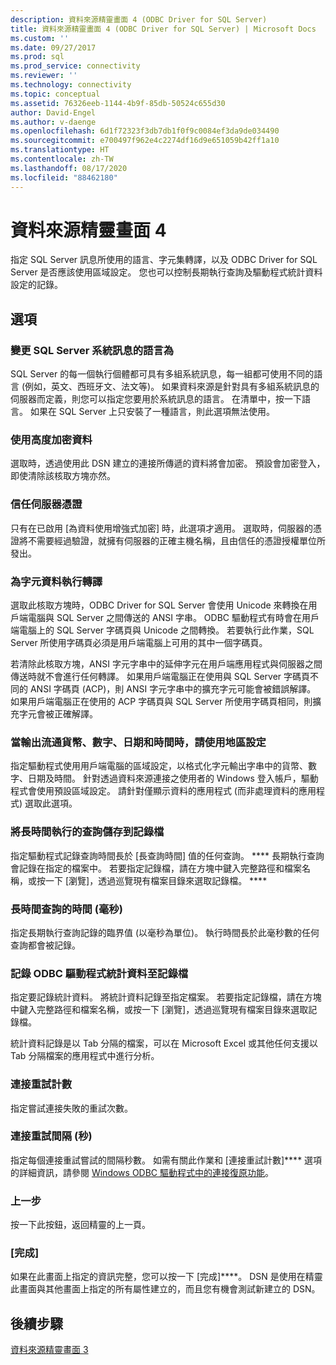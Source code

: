 ```yaml
---
description: 資料來源精靈畫面 4 (ODBC Driver for SQL Server)
title: 資料來源精靈畫面 4 (ODBC Driver for SQL Server) | Microsoft Docs
ms.custom: ''
ms.date: 09/27/2017
ms.prod: sql
ms.prod_service: connectivity
ms.reviewer: ''
ms.technology: connectivity
ms.topic: conceptual
ms.assetid: 76326eeb-1144-4b9f-85db-50524c655d30
author: David-Engel
ms.author: v-daenge
ms.openlocfilehash: 6d1f72323f3db7db1f0f9c0084ef3da9de034490
ms.sourcegitcommit: e700497f962e4c2274df16d9e651059b42ff1a10
ms.translationtype: HT
ms.contentlocale: zh-TW
ms.lasthandoff: 08/17/2020
ms.locfileid: "88462180"
---
```

# <a name="data-source-wizard-screen-4"></a>資料來源精靈畫面 4

指定 SQL Server 訊息所使用的語言、字元集轉譯，以及 ODBC Driver for SQL Server 是否應該使用區域設定。 您也可以控制長期執行查詢及驅動程式統計資料設定的記錄。

## <a name="options"></a>選項

### <a name="change-the-language-of-sql-server-system-messages-to"></a>變更 SQL Server 系統訊息的語言為

SQL Server 的每一個執行個體都可具有多組系統訊息，每一組都可使用不同的語言 (例如，英文、西班牙文、法文等)。 如果資料來源是針對具有多組系統訊息的伺服器而定義，則您可以指定您要用於系統訊息的語言。 在清單中，按一下語言。 如果在 SQL Server 上只安裝了一種語言，則此選項無法使用。

### <a name="use-strong-encryption-for-data"></a>使用高度加密資料

選取時，透過使用此 DSN 建立的連接所傳遞的資料將會加密。 預設會加密登入，即使清除該核取方塊亦然。

### <a name="trust-server-certificate"></a>信任伺服器憑證

只有在已啟用 [為資料使用增強式加密]  時，此選項才適用。 選取時，伺服器的憑證將不需要經過驗證，就擁有伺服器的正確主機名稱，且由信任的憑證授權單位所發出。 

### <a name="perform-translation-for-character-data"></a>為字元資料執行轉譯

選取此核取方塊時，ODBC Driver for SQL Server 會使用 Unicode 來轉換在用戶端電腦與 SQL Server 之間傳送的 ANSI 字串。 ODBC 驅動程式有時會在用戶端電腦上的 SQL Server 字碼頁與 Unicode 之間轉換。 若要執行此作業，SQL Server 所使用字碼頁必須是用戶端電腦上可用的其中一個字碼頁。

若清除此核取方塊，ANSI 字元字串中的延伸字元在用戶端應用程式與伺服器之間傳送時就不會進行任何轉譯。 如果用戶端電腦正在使用與 SQL Server 字碼頁不同的 ANSI 字碼頁 (ACP)，則 ANSI 字元字串中的擴充字元可能會被錯誤解譯。 如果用戶端電腦正在使用的 ACP 字碼頁與 SQL Server 所使用字碼頁相同，則擴充字元會被正確解譯。

### <a name="use-regional-settings-when-outputting-currency-numbers-dates-and-times"></a>當輸出流通貨幣、數字、日期和時間時，請使用地區設定

指定驅動程式使用用戶端電腦的區域設定，以格式化字元輸出字串中的貨幣、數字、日期及時間。 針對透過資料來源連接之使用者的 Windows 登入帳戶，驅動程式會使用預設區域設定。 請針對僅顯示資料的應用程式 (而非處理資料的應用程式) 選取此選項。

### <a name="save-long-running-queries-to-the-log-file"></a>將長時間執行的查詢儲存到記錄檔

指定驅動程式記錄查詢時間長於 [長查詢時間] 值的任何查詢。 **** 長期執行查詢會記錄在指定的檔案中。 若要指定記錄檔，請在方塊中鍵入完整路徑和檔案名稱，或按一下 [瀏覽]，透過巡覽現有檔案目錄來選取記錄檔。 ****

### <a name="long-query-time-milliseconds"></a>長時間查詢的時間 (毫秒)

指定長期執行查詢記錄的臨界值 (以毫秒為單位)。 執行時間長於此毫秒數的任何查詢都會被記錄。

### <a name="log-odbc-driver-statistics-to-the-log-file"></a>記錄 ODBC 驅動程式統計資料至記錄檔

指定要記錄統計資料。 將統計資料記錄至指定檔案。 若要指定記錄檔，請在方塊中鍵入完整路徑和檔案名稱，或按一下 [瀏覽]，透過巡覽現有檔案目錄來選取記錄檔。 

統計資料記錄是以 Tab 分隔的檔案，可以在 Microsoft Excel 或其他任何支援以 Tab 分隔檔案的應用程式中進行分析。

### <a name="connect-retry-count"></a>連接重試計數

指定嘗試連接失敗的重試次數。

### <a name="connect-retry-interval-seconds"></a>連接重試間隔 (秒)

指定每個連接重試嘗試的間隔秒數。 如需有關此作業和 [連接重試計數]**** 選項的詳細資訊，請參閱 [Windows ODBC 驅動程式中的連接復原功能](../../../connect/odbc/windows/connection-resiliency-in-the-windows-odbc-driver.md)。

### <a name="back"></a>上一步

按一下此按鈕，返回精靈的上一頁。

### <a name="finish"></a>[完成]

如果在此畫面上指定的資訊完整，您可以按一下 [完成]****。 DSN 是使用在精靈此畫面與其他畫面上指定的所有屬性建立的，而且您有機會測試新建立的 DSN。

## <a name="next-steps"></a>後續步驟

[資料來源精靈畫面 3](../../../connect/odbc/windows/dsn-wizard-3.md)
